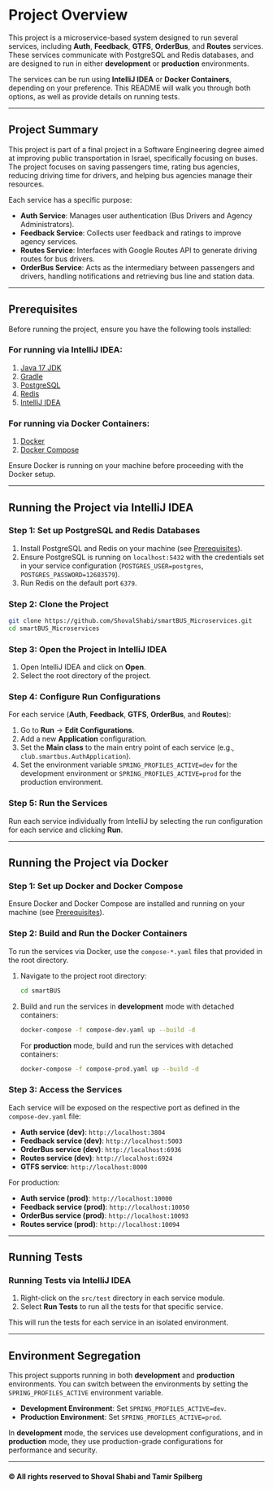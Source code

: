 
# Project Overview

This project is a microservice-based system designed to run several services, including **Auth**, **Feedback**, **GTFS**, **OrderBus**, and **Routes** services. These services communicate with PostgreSQL and Redis databases, and are designed to run in either **development** or **production** environments.

The services can be run using **IntelliJ IDEA** or **Docker Containers**, depending on your preference. This README will walk you through both options, as well as provide details on running tests.

---

## Project Summary

This project is part of a final project in a Software Engineering degree aimed at improving public transportation in Israel, specifically focusing on buses. The project focuses on saving passengers time, rating bus agencies, reducing driving time for drivers, and helping bus agencies manage their resources.

Each service has a specific purpose:
- **Auth Service**: Manages user authentication (Bus Drivers and Agency Administrators).
- **Feedback Service**: Collects user feedback and ratings to improve agency services.
- **Routes Service**: Interfaces with Google Routes API to generate driving routes for bus drivers.
- **OrderBus Service**: Acts as the intermediary between passengers and drivers, handling notifications and retrieving bus line and station data.

---

## Prerequisites

Before running the project, ensure you have the following tools installed:

### For running via IntelliJ IDEA:

1. [Java 17 JDK](https://www.oracle.com/java/technologies/javase-jdk17-downloads.html)
2. [Gradle](https://gradle.org/install/)
3. [PostgreSQL](https://www.postgresql.org/download/)
4. [Redis](https://redis.io/download)
5. [IntelliJ IDEA](https://www.jetbrains.com/idea/download/)

### For running via Docker Containers:

1. [Docker](https://docs.docker.com/get-docker/)
2. [Docker Compose](https://docs.docker.com/compose/install/)

Ensure Docker is running on your machine before proceeding with the Docker setup.

---

## Running the Project via IntelliJ IDEA

### Step 1: Set up PostgreSQL and Redis Databases

1. Install PostgreSQL and Redis on your machine (see [Prerequisites](#prerequisites)).
2. Ensure PostgreSQL is running on `localhost:5432` with the credentials set in your service configuration (`POSTGRES_USER=postgres`, `POSTGRES_PASSWORD=12683579`).
3. Run Redis on the default port `6379`.

### Step 2: Clone the Project

```bash
git clone https://github.com/ShovalShabi/smartBUS_Microservices.git
cd smartBUS_Microservices
```

### Step 3: Open the Project in IntelliJ IDEA

1. Open IntelliJ IDEA and click on **Open**.
2. Select the root directory of the project.

### Step 4: Configure Run Configurations

For each service (**Auth**, **Feedback**, **GTFS**, **OrderBus**, and **Routes**):
1. Go to **Run** -> **Edit Configurations**.
2. Add a new **Application** configuration.
3. Set the **Main class** to the main entry point of each service (e.g., `club.smartbus.AuthApplication`).
4. Set the environment variable `SPRING_PROFILES_ACTIVE=dev` for the development environment or `SPRING_PROFILES_ACTIVE=prod` for the production environment.

### Step 5: Run the Services

Run each service individually from IntelliJ by selecting the run configuration for each service and clicking **Run**.

---

## Running the Project via Docker

### Step 1: Set up Docker and Docker Compose

Ensure Docker and Docker Compose are installed and running on your machine (see [Prerequisites](#prerequisites)).

### Step 2: Build and Run the Docker Containers

To run the services via Docker, use the `compose-*.yaml` files that provided in the root directory.

1. Navigate to the project root directory:
   ```bash
   cd smartBUS
   ```

2. Build and run the services in **development** mode with detached containers:
   ```bash
   docker-compose -f compose-dev.yaml up --build -d 
   ```

   For **production** mode, build and run the services with detached containers:
   ```bash
   docker-compose -f compose-prod.yaml up --build -d
   ```

### Step 3: Access the Services

Each service will be exposed on the respective port as defined in the `compose-dev.yaml` file:
- **Auth service (dev)**: `http://localhost:3804`
- **Feedback service (dev)**: `http://localhost:5003`
- **OrderBus service (dev)**: `http://localhost:6936`
- **Routes service (dev)**: `http://localhost:6924`
- **GTFS service**: `http://localhost:8000`

For production:
- **Auth service (prod)**: `http://localhost:10000`
- **Feedback service (prod)**: `http://localhost:10050`
- **OrderBus service (prod)**: `http://localhost:10093`
- **Routes service (prod)**: `http://localhost:10094`
---

## Running Tests

### Running Tests via IntelliJ IDEA

1. Right-click on the `src/test` directory in each service module.
2. Select **Run Tests** to run all the tests for that specific service.

This will run the tests for each service in an isolated environment.

---

## Environment Segregation

This project supports running in both **development** and **production** environments. You can switch between the environments by setting the `SPRING_PROFILES_ACTIVE` environment variable.

- **Development Environment**: Set `SPRING_PROFILES_ACTIVE=dev`.
- **Production Environment**: Set `SPRING_PROFILES_ACTIVE=prod`.

In **development** mode, the services use development configurations, and in **production** mode, they use production-grade configurations for performance and security.

---

#### © All rights reserved to Shoval Shabi and Tamir Spilberg